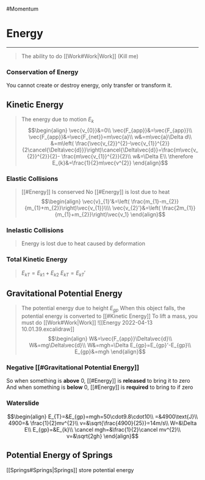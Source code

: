 #Momentum 
# Energy
---
> The ability to do [[Work#Work|Work]] (Kill me)
### Conservation of Energy
You cannot create or destroy energy, only transfer or transform it.
## Kinetic Energy
> The energy due to motion
> $E_{k}$
> $$\begin{align}
\vec{v_{0}}&=0\\
\vec{F_{app}}&=\vec{F_{app}}\\
\vec{F_{app}}&=\vec{F_{net}}=m\vec{a}\\
w&=m\vec{a}\Delta d\\
&=m\left( \frac{\vec{v_{2}}^{2}-\vec{v_{1}}^{2}}{2\cancel{\Delta\vec{d}}}\right)\cancel{\Delta\vec{d}}=\frac{m\vec{v_{2}}^{2}}{2}- \frac{m\vec{v_{1}}^{2}}{2}\\
w&=\Delta E\\
\therefore E_{k}&=\frac{1}{2}m\vec{v^{2}}
\end{align}$$

### Elastic Collisions
> [[#Energy]] Is conserved
> No [[#Energy]] is lost due to heat
$$\begin{align}
\vec{v}_{1}'&=\left( \frac{m_{1}-m_{2}}{m_{1}+m_{2}}\right)\vec{v_{1}}\\\\
\vec{v_{2}'}&=\left( \frac{2m_{1}}{m_{1}+m_{2}}\right)\vec{v_1}
\end{align}$$

### Inelastic Collisions
> Energy is lost due to heat caused by deformation

### Total Kinetic Energy
> $E_{kT}=E_{k1}+E_{k2}$
> $E_{kT}=E_{kT}'$ 


## Gravitational Potential Energy
> The potential energy due to height
> $E_{gp}$
> When this object falls, the potential energy is converted to [[#Kinetic Energy]]
> To lift a mass, you must do [[Work#Work|Work]] 
> ![[Energy 2022-04-13 10.01.39.excalidraw]]
> $$\begin{align}
W&=\vec{F_{app}}\Delta\vec{d}\\
W&=mg\Delta\vec{d}\\
W&=mgh=\Delta E_{gp}=E_{gp}'-E_{gp}\\
E_{gp}&=mgh
\end{align}$$

### Negative [[#Gravitational Potential Energy]]
So when something is **above** 0, [[#Energy]] is **released** to bring it to zero
And when something is **below** 0, [[#Energy]] is **required** to bring to if zero
### Waterslide
$$\begin{align}
E_{T}=&E_{gp}=mgh=50\cdot9.8\cdot10\\
=&4900\text{J}\\
4900=& \frac{1}{2}mv^{2}\\
v=&\sqrt{\frac{4900}{25}}=14m/s\\
W=&\Delta E\\
E_{gp}=&E_{k}\\
\cancel mgh=&\frac{1}{2}\cancel mv^{2}\\
v=&\sqrt{2gh}
\end{align}$$
## Potential Energy of Springs
[[Springs#Springs|Springs]] store potential energy